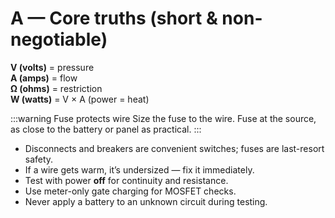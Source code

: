# A — Core truths (short & non-negotiable)

**V (volts)** = pressure  
**A (amps)** = flow  
**Ω (ohms)** = restriction  
**W (watts)** = V × A (power = heat)

:::warning Fuse protects wire
Size the fuse to the wire. Fuse at the source, as close to the battery or panel as practical.
:::

- Disconnects and breakers are convenient switches; fuses are last-resort safety.  
- If a wire gets warm, it’s undersized — fix it immediately.  
- Test with power **off** for continuity and resistance.  
- Use meter-only gate charging for MOSFET checks.  
- Never apply a battery to an unknown circuit during testing.
